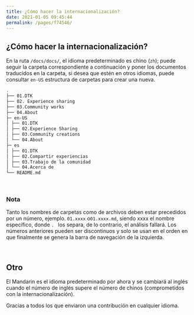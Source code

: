 ```yaml
---
title: ¿Cómo hacer la internacionalización?
date: 2021-01-05 09:45:44
permalink: /pages/f74546/
---
```




## ¿Cómo hacer la internacionalización?

En la ruta `/docs/docs/`, el idioma predeterminado es chino (`zh`); puede seguir la carpeta correspondiente a continuación y poner los documentos traducidos en la carpeta, si desea que estén en otros idiomas, puede consultar `en-US` estructura de carpetas para crear una nueva.

```bash
.
├── 01.DTK
├── 02. Experience sharing
├── 03.Community works
├── 04.About
├─ en-US
│ ├── 01.DTK
│ ├── 02.Experience Sharing
│ ├── 03.Community creations
│ └── 04.About
├─ es
│ ├── 01.DTK
│ ├── 02.Compartir experiencias
│ ├── 03.Trabajo de la comunidad
│ └── 04.Acerca de
└── README.md
```

<br>

### **Nota**

Tanto los nombres de carpetas como de archivos deben estar precedidos por un número, ejemplo. `01.xxxx` o`01.xxxx.md`, siendo xxxx el nombre específico, donde `. ` los separa, de lo contrario, el análisis fallará. Los números anteriores pueden ser discontinuos y solo se usan en el orden en que finalmente se genera la barra de navegación de la izquierda.

<br>

## Otro

El Mandarin es el idioma predeterminado por ahora y se cambiará al inglés cuando el número de inglés supere el número de chinos (comprometidos con la internacionalización).

Gracias a todos los que enviaron una contribución en cualquier idioma.